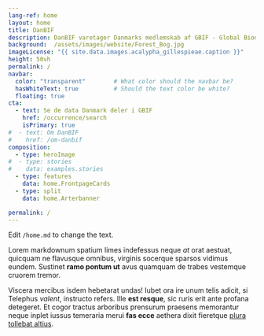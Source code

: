 ```yaml
---
lang-ref: home
layout: home
title: DanBIF
description: DanBIF varetager Danmarks medlemskab af GBIF - Global Biodiversity Information Facility
background:  /assets/images/website/Forest_Bog.jpg
imageLicense: "{{ site.data.images.acalypha_gillespieae.caption }}"
height: 50vh
permalink: /
navbar: 
  color: "transparent"        # What color should the navbar be?
  hasWhiteText: true          # Should the text color be white?
  floating: true
cta:
  - text: Se de data Danmark deler i GBIF
    href: /occurrence/search
    isPrimary: true
#  - text: Om DanBIF
#    href: /om-danbif
composition:
  - type: heroImage
#  - type: stories
#    data: examples.stories
  - type: features
    data: home.FrontpageCards 
  - type: split
    data: home.Arterbanner

permalink: /
---
```


Edit `/home.md` to change the text.

Lorem markdownum spatium limes indefessus neque *at* orat aestuat, quicquam ne
flavusque omnibus, virginis socerque sparsos vidimus eundem. Sustinet **ramo
pontum ut** avus quamquam de trabes vestemque cruorem tremor.

Viscera mercibus isdem hebetarat undas! Iubet ora ire unum telis adicit, si
Telephus *valent*, instructo refers. Ille **est resque**, sic ruris erit ante
profana detegeret. Et cogor tractus arboribus prensurum praesens memorantur
neque inplet iussus temeraria merui **fas ecce** aethera dixit fieretque [plura
tollebat altius](http://virgineusque.net/est.html).
